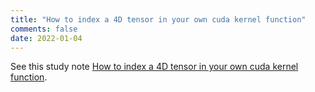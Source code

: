 ```yaml
---
title: "How to index a 4D tensor in your own cuda kernel function"
comments: false
date: 2022-01-04
---
```


See this study note [How to index a 4D tensor in your own cuda kernel function](https://github.com/ccj5351/studynotes/blob/master/stereo-matching/4dtensor_index_in_cuda.md).
